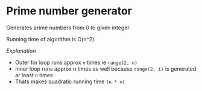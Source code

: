 # Prime number generator
Generates prime numbers from 0 to given integer

Running time of algorithm is O(n^2)

*Explanation*
* Outer for loop runs approx `n` times ie `range(2, n)`  
* Inner loop runs approx n times as well because `range(2, i)` is generated ar least `n` times
* Thats makes quadratic running time `(n * n)`

